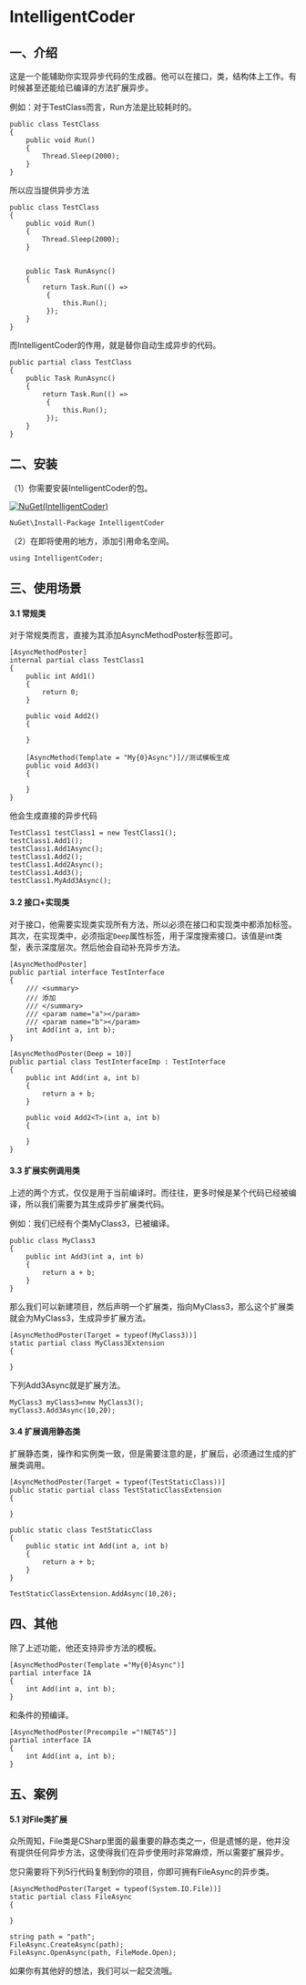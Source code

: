 # IntelligentCoder

## 一、介绍

这是一个能辅助你实现异步代码的生成器。他可以在接口，类，结构体上工作。有时候甚至还能给已编译的方法扩展异步。

例如：对于TestClass而言，Run方法是比较耗时的。

```
public class TestClass
{
    public void Run()
    {
        Thread.Sleep(2000);
    }
}
```

所以应当提供异步方法

```
public class TestClass
{
    public void Run()
    {
        Thread.Sleep(2000);
    }


    public Task RunAsync()
    {
        return Task.Run(() =>
         {
             this.Run();
         });
    }
}

```
而IntelligentCoder的作用，就是替你自动生成异步的代码。

```
public partial class TestClass
{
    public Task RunAsync()
    {
        return Task.Run(() =>
         {
             this.Run();
         });
    }
}

```

## 二、安装

（1）你需要安装IntelligentCoder的包。

[![NuGet(IntelligentCoder)](https://img.shields.io/nuget/v/IntelligentCoder.svg?label=IntelligentCoder)](https://www.nuget.org/packages/IntelligentCoder/)

```
NuGet\Install-Package IntelligentCoder
```

（2）在即将使用的地方，添加引用命名空间。

```
using IntelligentCoder;
```

## 三、使用场景

#### 3.1 常规类

对于常规类而言，直接为其添加AsyncMethodPoster标签即可。
```
[AsyncMethodPoster]
internal partial class TestClass1
{
    public int Add1()
    {
        return 0;
    }

    public void Add2()
    {

    }

    [AsyncMethod(Template = "My{0}Async")]//测试模板生成
    public void Add3()
    {

    }
}
```

他会生成直接的异步代码
```
TestClass1 testClass1 = new TestClass1();
testClass1.Add1();
testClass1.Add1Async();
testClass1.Add2();
testClass1.Add2Async();
testClass1.Add3();
testClass1.MyAdd3Async();
```

#### 3.2 接口+实现类

对于接口，他需要实现类实现所有方法，所以必须在接口和实现类中都添加标签。其次，在实现类中，必须指定`Deep`属性标签，用于深度搜索接口。该值是int类型，表示深度层次。然后他会自动补充异步方法。

```
[AsyncMethodPoster]
public partial interface TestInterface
{
    /// <summary>
    /// 添加
    /// </summary>
    /// <param name="a"></param>
    /// <param name="b"></param>
    int Add(int a, int b);
}

[AsyncMethodPoster(Deep = 10)]
public partial class TestInterfaceImp : TestInterface
{
    public int Add(int a, int b)
    {
        return a + b;
    }

    public void Add2<T>(int a, int b)
    {
        
    }
}
```

#### 3.3 扩展实例调用类

上述的两个方式，仅仅是用于当前编译时。而往往，更多时候是某个代码已经被编译，所以我们需要为其生成异步扩展类代码。

例如：我们已经有个类MyClass3，已被编译。

```
public class MyClass3
{
    public int Add3(int a, int b)
    {
        return a + b;
    }
}
```

那么我们可以新建项目，然后声明一个扩展类，指向MyClass3，那么这个扩展类就会为MyClass3，生成异步扩展方法。

```
[AsyncMethodPoster(Target = typeof(MyClass3))]
static partial class MyClass3Extension
{

}
```
下列Add3Async就是扩展方法。

```
MyClass3 myClass3=new MyClass3();
myClass3.Add3Async(10,20);
```

#### 3.4 扩展调用静态类

扩展静态类，操作和实例类一致，但是需要注意的是，扩展后，必须通过生成的扩展类调用。

```
[AsyncMethodPoster(Target = typeof(TestStaticClass))]
public static partial class TestStaticClassExtension
{

}

public static class TestStaticClass
{
    public static int Add(int a, int b)
    {
        return a + b;
    }
}
```

```
TestStaticClassExtension.AddAsync(10,20);
```

## 四、其他

除了上述功能，他还支持异步方法的模板。

```
[AsyncMethodPoster(Template ="My{0}Async")]
partial interface IA
{
    int Add(int a, int b);
}
```

和条件的预编译。

```
[AsyncMethodPoster(Precompile ="!NET45")]
partial interface IA
{
    int Add(int a, int b);
}
```

## 五、案例

#### 5.1 对File类扩展

众所周知，File类是CSharp里面的最重要的静态类之一，但是遗憾的是，他并没有提供任何异步方法，这使得我们在异步使用时非常麻烦，所以需要扩展异步。

您只需要将下列5行代码复制到你的项目，你即可拥有FileAsync的异步类。

```
[AsyncMethodPoster(Target = typeof(System.IO.File))]
static partial class FileAsync
{

}
```

```
string path = "path";
FileAsync.CreateAsync(path);
FileAsync.OpenAsync(path, FileMode.Open);
```




如果你有其他好的想法，我们可以一起交流哦。
